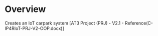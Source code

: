 # Overview
Creates an IoT carpark system [AT3 Project (PRJ) - V2.1 - Reference(C-IP4RIoT-PRJ-V2-OOP.docx)]
